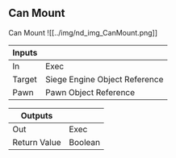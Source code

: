 ## Can Mount
Can Mount
![[../img/nd_img_CanMount.png]]

|Inputs||
|--|--|
| In | Exec |
| Target | Siege Engine Object Reference |
| Pawn | Pawn Object Reference |

|Outputs||
|--|--|
| Out | Exec |
| Return Value | Boolean |
